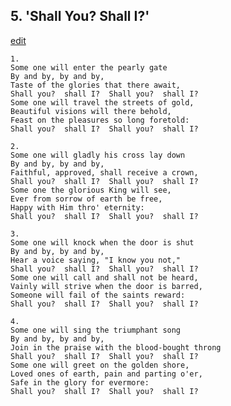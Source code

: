 
## 5.  'Shall You? Shall I?'
[edit](https://docs.google.com/document/d/1Yjj%2D6hgzyToi9ZQgg7zIFJRVwBXCEoRN/edit?mode=html)



    1.
    Some one will enter the pearly gate
    By and by, by and by,
    Taste of the glories that there await,
    Shall you?  shall I?  Shall you?  shall I?
    Some one will travel the streets of gold,
    Beautiful visions will there behold,
    Feast on the pleasures so long foretold:
    Shall you?  shall I?  Shall you?  shall I?

    2.
    Some one will gladly his cross lay down
    By and by, by and by,
    Faithful, approved, shall receive a crown,
    Shall you?  shall I?  Shall you?  shall I?
    Some one the glorious King will see,
    Ever from sorrow of earth be free,
    Happy with Him thro' eternity:
    Shall you?  shall I?  Shall you?  shall I?

    3.
    Some one will knock when the door is shut
    By and by, by and by,
    Hear a voice saying, "I know you not,"
    Shall you?  shall I?  Shall you?  shall I?
    Some one will call and shall not be heard,
    Vainly will strive when the door is barred,
    Someone will fail of the saints reward:
    Shall you?  shall I?  Shall you?  shall I?

    4.
    Some one will sing the triumphant song
    By and by, by and by,
    Join in the praise with the blood-bought throng
    Shall you?  shall I?  Shall you?  shall I?
    Some one will greet on the golden shore,
    Loved ones of earth, pain and parting o'er,
    Safe in the glory for evermore:
    Shall you?  shall I?  Shall you?  shall I?
